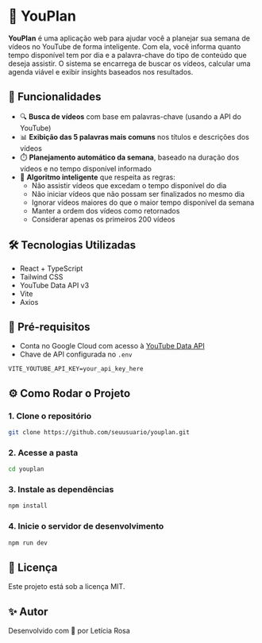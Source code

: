 # 🎥 YouPlan

**YouPlan** é uma aplicação web para ajudar você a planejar sua semana de vídeos no YouTube de forma inteligente. Com ela, você informa quanto tempo disponível tem por dia e a palavra-chave do tipo de conteúdo que deseja assistir. O sistema se encarrega de buscar os vídeos, calcular uma agenda viável e exibir insights baseados nos resultados.

## 🚀 Funcionalidades

- 🔍 **Busca de vídeos** com base em palavras-chave (usando a API do YouTube)
- 📊 **Exibição das 5 palavras mais comuns** nos títulos e descrições dos vídeos
- ⏱️ **Planejamento automático da semana**, baseado na duração dos vídeos e no tempo disponível informado
- 🧠 **Algoritmo inteligente** que respeita as regras:
  - Não assistir vídeos que excedam o tempo disponível do dia
  - Não iniciar vídeos que não possam ser finalizados no mesmo dia
  - Ignorar vídeos maiores do que o maior tempo disponível da semana
  - Manter a ordem dos vídeos como retornados
  - Considerar apenas os primeiros 200 vídeos

## 🛠️ Tecnologias Utilizadas

- React + TypeScript
- Tailwind CSS
- YouTube Data API v3
- Vite
- Axios

## 🔑 Pré-requisitos

- Conta no Google Cloud com acesso à [YouTube Data API](https://console.cloud.google.com/apis/library/youtube.googleapis.com)
- Chave de API configurada no `.env`

```env
VITE_YOUTUBE_API_KEY=your_api_key_here
```


## ⚙️ Como Rodar o Projeto

### 1. Clone o repositório
```bash
git clone https://github.com/seuusuario/youplan.git
```

### 2. Acesse a pasta
```bash
cd youplan
```

### 3. Instale as dependências
```bash
npm install
```
### 4. Inicie o servidor de desenvolvimento
```bash
npm run dev
```

## 📌 Licença
Este projeto está sob a licença MIT.

## ✨ Autor
Desenvolvido com 💙 por Letícia Rosa
